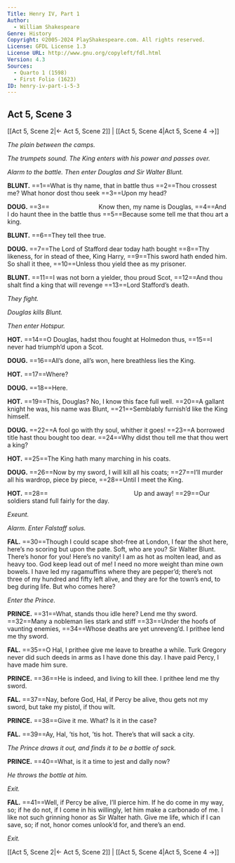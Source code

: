 ```yaml
---
Title: Henry IV, Part 1
Author: 
  - William Shakespeare
Genre: History
Copyright: ©2005-2024 PlayShakespeare.com. All rights reserved.
License: GFDL License 1.3
License URL: http://www.gnu.org/copyleft/fdl.html
Version: 4.3
Sources:
  - Quarto 1 (1598)
  - First Folio (1623)
ID: henry-iv-part-i-5-3
---
```


## Act 5, Scene 3
[[Act 5, Scene 2|← Act 5, Scene 2]] | [[Act 5, Scene 4|Act 5, Scene 4 →]]

*The plain between the camps.*

*The trumpets sound. The King enters with his power and passes over.*

*Alarm to the battle. Then enter Douglas and Sir Walter Blunt.*

**BLUNT.**
==1==What is thy name, that in battle thus
==2==Thou crossest me? What honor dost thou seek
==3==Upon my head?

**DOUG.**
==3==        Know then, my name is Douglas,
==4==And I do haunt thee in the battle thus
==5==Because some tell me that thou art a king.

**BLUNT.**
==6==They tell thee true.

**DOUG.**
==7==The Lord of Stafford dear today hath bought
==8==Thy likeness, for in stead of thee, King Harry,
==9==This sword hath ended him. So shall it thee,
==10==Unless thou yield thee as my prisoner.

**BLUNT.**
==11==I was not born a yielder, thou proud Scot,
==12==And thou shalt find a king that will revenge
==13==Lord Stafford’s death.

*They fight.*

*Douglas kills Blunt.*

*Then enter Hotspur.*

**HOT.**
==14==O Douglas, hadst thou fought at Holmedon thus,
==15==I never had triumph’d upon a Scot.

**DOUG.**
==16==All’s done, all’s won, here breathless lies the King.

**HOT.**
==17==Where?

**DOUG.**
==18==Here.

**HOT.**
==19==This, Douglas? No, I know this face full well.
==20==A gallant knight he was, his name was Blunt,
==21==Semblably furnish’d like the King himself.

**DOUG.**
==22==A fool go with thy soul, whither it goes!
==23==A borrowed title hast thou bought too dear.
==24==Why didst thou tell me that thou wert a king?

**HOT.**
==25==The King hath many marching in his coats.

**DOUG.**
==26==Now by my sword, I will kill all his coats;
==27==I’ll murder all his wardrop, piece by piece,
==28==Until I meet the King.

**HOT.**
==28==              Up and away!
==29==Our soldiers stand full fairly for the day.

*Exeunt.*

*Alarm. Enter Falstaff solus.*

**FAL.**
==30==Though I could scape shot-free at London, I fear the shot here, here’s no scoring but upon the pate. Soft, who are you? Sir Walter Blunt. There’s honor for you! Here’s no vanity! I am as hot as molten lead, and as heavy too. God keep lead out of me! I need no more weight than mine own bowels. I have led my ragamuffins where they are pepper’d; there’s not three of my hundred and fifty left alive, and they are for the town’s end, to beg during life. But who comes here?

*Enter the Prince.*

**PRINCE.**
==31==What, stands thou idle here? Lend me thy sword.
==32==Many a nobleman lies stark and stiff
==33==Under the hoofs of vaunting enemies,
==34==Whose deaths are yet unreveng’d. I prithee lend me thy sword.

**FAL.**
==35==O Hal, I prithee give me leave to breathe a while. Turk Gregory never did such deeds in arms as I have done this day. I have paid Percy, I have made him sure.

**PRINCE.**
==36==He is indeed, and living to kill thee. I prithee lend me thy sword.

**FAL.**
==37==Nay, before God, Hal, if Percy be alive, thou gets not my sword, but take my pistol, if thou wilt.

**PRINCE.**
==38==Give it me. What? Is it in the case?

**FAL.**
==39==Ay, Hal, ’tis hot, ’tis hot. There’s that will sack a city.

*The Prince draws it out, and finds it to be a bottle of sack.*

**PRINCE.**
==40==What, is it a time to jest and dally now?

*He throws the bottle at him.*

*Exit.*

**FAL.**
==41==Well, if Percy be alive, I’ll pierce him. If he do come in my way, so; if he do not, if I come in his willingly, let him make a carbonado of me. I like not such grinning honor as Sir Walter hath. Give me life, which if I can save, so; if not, honor comes unlook’d for, and there’s an end.

*Exit.*

[[Act 5, Scene 2|← Act 5, Scene 2]] | [[Act 5, Scene 4|Act 5, Scene 4 →]]